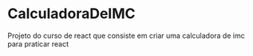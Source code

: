 # CalculadoraDeIMC
Projeto do curso de react que consiste em criar uma calculadora de imc para praticar react
